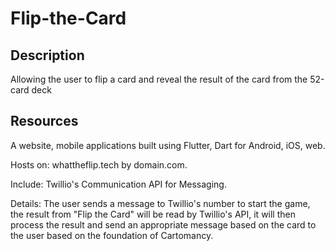 # Flip-the-Card

## Description
Allowing the user to flip a card and reveal the result of the card from the 52-card deck <br>

## Resources
A website, mobile applications built using Flutter, Dart for Android, iOS, web. <br>

Hosts on: whattheflip.tech by domain.com. <br>

Include: Twillio's Communication API for Messaging. <br>

Details: The user sends a message to Twillio's number to start the game, the result from "Flip the Card" will be read by Twillio's API, it will then process the result and send an appropriate message based on the card to the user based on the foundation of Cartomancy. <br>




